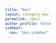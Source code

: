 ```yaml
---
title: "Dev"
layout: category-dev
permalink: /dev/
author_profile: false
sidebar:
  nav: "dev-sidebar"
---
```

